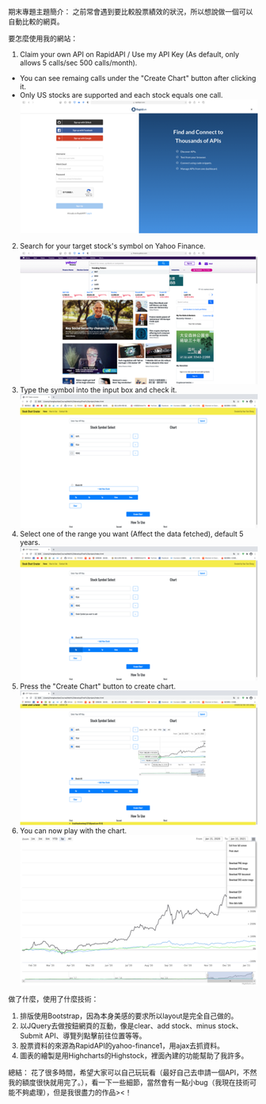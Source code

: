 期末專題主題簡介：
之前常會遇到要比較股票績效的狀況，所以想說做一個可以自動比較的網頁。

要怎麼使用我的網站：
1. Claim your own API on RapidAPI / Use my API Key (As default, only allows 5 calls/sec 500 calls/month).
* You can see remaing calls under the "Create Chart" button after clicking it.
* Only US stocks are supported and each stock equals one call.
![image](https://github.com/haotiencheng/haotiencheng.github.io/blob/master/final/1.png)
2. Search for your target stock's symbol on Yahoo Finance.
![image](https://github.com/haotiencheng/haotiencheng.github.io/blob/master/final/2.png)
3. Type the symbol into the input box and check it.
![image](https://github.com/haotiencheng/haotiencheng.github.io/blob/master/final/3.png)
4. Select one of the range you want (Affect the data fetched), default 5 years.
![image](https://github.com/haotiencheng/haotiencheng.github.io/blob/master/final/4.png)
5. Press the "Create Chart" button to create chart.
![image](https://github.com/haotiencheng/haotiencheng.github.io/blob/master/final/5.png)
6. You can now play with the chart.
![image](https://github.com/haotiencheng/haotiencheng.github.io/blob/master/final/6.png)

做了什麼，使用了什麼技術：
1. 排版使用Bootstrap，因為本身美感的要求所以layout是完全自己做的。
2. 以JQuery去做按鈕網頁的互動，像是clear、add stock、minus stock、Submit API、導覽列點擊前往位置等等。
3. 股票資料的來源為RapidAPI的yahoo-finance1，用ajax去抓資料。
4. 圖表的繪製是用Highcharts的Highstock，裡面內建的功能幫助了我許多。

總結：
花了很多時間，希望大家可以自己玩玩看（最好自己去申請一個API，不然我的額度很快就用完了。），看一下一些細節，當然會有一點小bug（我現在技術可能不夠處理），但是我很盡力的作品><！
